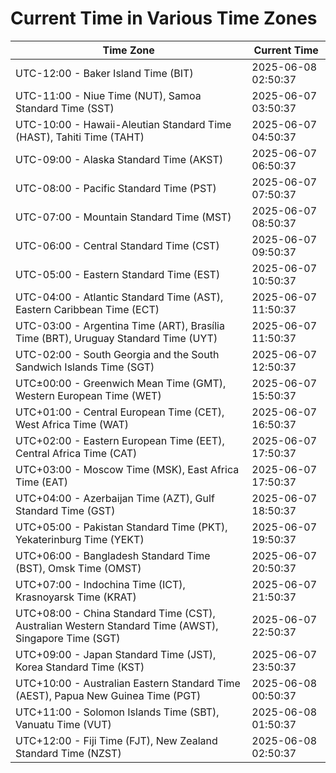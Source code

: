 # Current Time in Various Time Zones

| Time Zone | Current Time |
|-----------|--------------|
| UTC-12:00 - Baker Island Time (BIT) | 2025-06-08 02:50:37 |
| UTC-11:00 - Niue Time (NUT), Samoa Standard Time (SST) | 2025-06-07 03:50:37 |
| UTC-10:00 - Hawaii-Aleutian Standard Time (HAST), Tahiti Time (TAHT) | 2025-06-07 04:50:37 |
| UTC-09:00 - Alaska Standard Time (AKST) | 2025-06-07 06:50:37 |
| UTC-08:00 - Pacific Standard Time (PST) | 2025-06-07 07:50:37 |
| UTC-07:00 - Mountain Standard Time (MST) | 2025-06-07 08:50:37 |
| UTC-06:00 - Central Standard Time (CST) | 2025-06-07 09:50:37 |
| UTC-05:00 - Eastern Standard Time (EST) | 2025-06-07 10:50:37 |
| UTC-04:00 - Atlantic Standard Time (AST), Eastern Caribbean Time (ECT) | 2025-06-07 11:50:37 |
| UTC-03:00 - Argentina Time (ART), Brasília Time (BRT), Uruguay Standard Time (UYT) | 2025-06-07 11:50:37 |
| UTC-02:00 - South Georgia and the South Sandwich Islands Time (SGT) | 2025-06-07 12:50:37 |
| UTC±00:00 - Greenwich Mean Time (GMT), Western European Time (WET) | 2025-06-07 15:50:37 |
| UTC+01:00 - Central European Time (CET), West Africa Time (WAT) | 2025-06-07 16:50:37 |
| UTC+02:00 - Eastern European Time (EET), Central Africa Time (CAT) | 2025-06-07 17:50:37 |
| UTC+03:00 - Moscow Time (MSK), East Africa Time (EAT) | 2025-06-07 17:50:37 |
| UTC+04:00 - Azerbaijan Time (AZT), Gulf Standard Time (GST) | 2025-06-07 18:50:37 |
| UTC+05:00 - Pakistan Standard Time (PKT), Yekaterinburg Time (YEKT) | 2025-06-07 19:50:37 |
| UTC+06:00 - Bangladesh Standard Time (BST), Omsk Time (OMST) | 2025-06-07 20:50:37 |
| UTC+07:00 - Indochina Time (ICT), Krasnoyarsk Time (KRAT) | 2025-06-07 21:50:37 |
| UTC+08:00 - China Standard Time (CST), Australian Western Standard Time (AWST), Singapore Time (SGT) | 2025-06-07 22:50:37 |
| UTC+09:00 - Japan Standard Time (JST), Korea Standard Time (KST) | 2025-06-07 23:50:37 |
| UTC+10:00 - Australian Eastern Standard Time (AEST), Papua New Guinea Time (PGT) | 2025-06-08 00:50:37 |
| UTC+11:00 - Solomon Islands Time (SBT), Vanuatu Time (VUT) | 2025-06-08 01:50:37 |
| UTC+12:00 - Fiji Time (FJT), New Zealand Standard Time (NZST) | 2025-06-08 02:50:37 |
